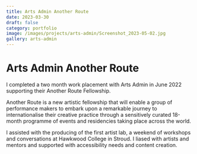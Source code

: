 ```yaml
---
title: Arts Admin Another Route
date: 2023-03-30
draft: false
category: portfolio
image: /images/projects/arts-admin/Screenshot_2023-05-02.jpg
gallery: arts-admin
---
```

# Arts Admin Another Route

I completed a two month work placement with Arts Admin in June 2022 supporting their Another Route Fellowship. 

Another Route is a new artistic fellowship that will enable a group of performance makers to embark upon a remarkable journey to internationalise their creative practice through a sensitively curated 18-month programme of events and residencies taking place across the world. 

I assisted with the producing of the first artist lab, a weekend of workshops and conversations at Hawkwood College in Stroud. I liased with artists and mentors and supported with accessibility needs and content creation.